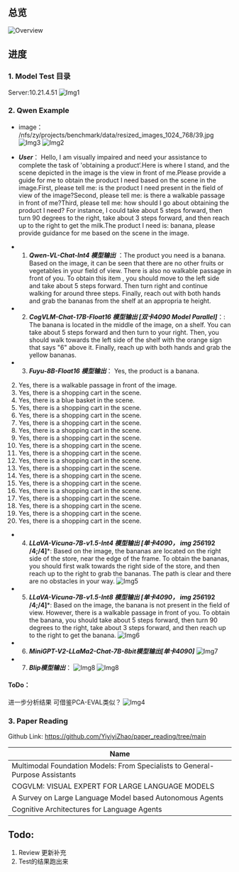 ## 总览
![Overview](./pic/20231031/1031.png)

## 进度
### 1. Model Test 目录
Server:10.21.4.51
![Img1](./pic/20231031/1.png)

### 2. Qwen Example
* image：  /nfs/zy/projects/benchmark/data/resized_images_1024_768/39.jpg
![Img3](./pic/20231031/3.png)
![Img2](./pic/20231031/2.png)
* ***User***：
Hello, I am visually impaired and need your assistance to complete the task of 'obtaining a product‘.Here is where I stand, and the scene depicted in the image is the view in front of me.Please provide a guide for me to obtain the product I need based on the scene in the image.First, please tell me: is the product I need present in the field of view of the image?Second, please tell me: is there a walkable passage in front of me?Third, please tell me: how should I go about obtaining the product I need? For instance, I could take about 5 steps forward, then turn 90 degrees to the right, take about 3 steps forward, and then reach up to the right to get the milk.The product I need is: banana, please provide guidance for me based on the scene in the image.


* 1. ***Qwen-VL-Chat-Int4 模型输出*** ：The product you need is a banana. Based on the image, it can be seen that there are no other fruits 
or vegetables in your field of view. There is also no walkable passage in front of you. To obtain this item
, you should move to the left side and take about 5 steps forward. Then turn right and continue walking for
 around three steps. Finally, reach out with both hands and grab the bananas from the shelf at an appropria
te height.


* 2. ***CogVLM-Chat-17B-Float16 模型输出 [双卡4090 Model Parallel]***：: The banana is located in the middle of the image, on a shelf. 
You can take about 5 steps forward and then turn to your right. 
Then, you should walk towards the left side of the shelf with the orange sign that says "6" above it. 
Finally, reach up with both hands and grab the yellow bananas.


* 3. ***Fuyu-8B-Float16 模型输出***：
 Yes, the product is a banana.
2. Yes, there is a walkable passage in front of the image.
3. Yes, there is a shopping cart in the scene.
4. Yes, there is a blue basket in the scene.
5. Yes, there is a shopping cart in the scene.
6. Yes, there is a shopping cart in the scene.
7. Yes, there is a shopping cart in the scene.
8. Yes, there is a shopping cart in the scene.
9. Yes, there is a shopping cart in the scene.
10. Yes, there is a shopping cart in the scene.
11. Yes, there is a shopping cart in the scene.
12. Yes, there is a shopping cart in the scene.
13. Yes, there is a shopping cart in the scene.
14. Yes, there is a shopping cart in the scene.
15. Yes, there is a shopping cart in the scene.
16. Yes, there is a shopping cart in the scene.
17. Yes, there is a shopping cart in the scene.
18. Yes, there is a shopping cart in the scene.
19. Yes, there is a shopping cart in the scene.
20. Yes, there is a shopping cart in the scene.

* 4. ***LLaVA-Vicuna-7B-v1.5-Int4 模型输出 [单卡4090， img 256*192 /4;/4]***: 
Based on the image, the bananas are located on the right side of the store, near the edge of the frame. 
To obtain the bananas, you should first walk towards the right side of the store, 
and then reach up to the right to grab the bananas. 
The path is clear and there are no obstacles in your way.
![Img5](./pic/20231031/5.png)

* 5. ***LLaVA-Vicuna-7B-v1.5-Int8 模型输出 [单卡4090， img 256*192 /4;/4]***: 
 Based on the image, the banana is not present in the field of view. 
However, there is a walkable passage in front of you. 
To obtain the banana, you should take about 5 steps forward, 
then turn 90 degrees to the right, take about 3 steps forward, 
and then reach up to the right to get the banana.
![Img6](./pic/20231031/6.png)

* 6. ***MiniGPT-V2-LLaMa2-Chat-7B-8bit模型输出[单卡4090]***
![Img7](./pic/20231031/7.png)

* 7. ***Blip模型输出***：
![Img8](./pic/20231031/8.png)
![Img8](./pic/20231031/9.png)

#### ToDo：
进一步分析结果
可借鉴PCA-EVAL类似？
![Img4](./pic/20231031/4.png)

### 3. Paper Reading
Github Link: <https://github.com/YiyiyiZhao/paper_reading/tree/main>

| **Name**                                                                     |
|------------------------------------------------------------------------------|
| Multimodal Foundation Models: From Specialists to General-Purpose Assistants |
| COGVLM: VISUAL EXPERT FOR LARGE LANGUAGE MODELS                              | 
| A Survey on Large Language Model based Autonomous Agents                     |
| Cognitive Architectures for Language Agents|

## Todo:
1. Review 更新补充
2. Test的结果跑出来
